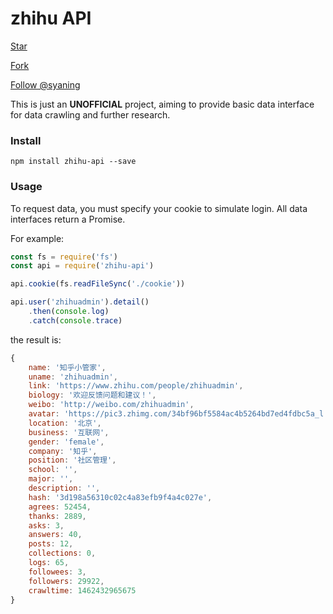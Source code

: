 # zhihu API

<a class="github-button" href="https://github.com/syaning/zhihu-api" data-icon="octicon-star" data-count-href="/syaning/zhihu-api/stargazers" data-count-api="/repos/syaning/zhihu-api#stargazers_count" data-count-aria-label="# stargazers on GitHub" aria-label="Star syaning/zhihu-api on GitHub">Star</a>

<a class="github-button" href="https://github.com/syaning/zhihu-api/fork" data-icon="octicon-repo-forked" data-count-href="/syaning/zhihu-api/network" data-count-api="/repos/syaning/zhihu-api#forks_count" data-count-aria-label="# forks on GitHub" aria-label="Fork syaning/zhihu-api on GitHub">Fork</a>

<a class="github-button" href="https://github.com/syaning" data-count-href="/syaning/followers" data-count-api="/users/syaning#followers" data-count-aria-label="# followers on GitHub" aria-label="Follow @syaning on GitHub">Follow @syaning</a>

<script async defer id="github-bjs" src="https://buttons.github.io/buttons.js"></script>

This is just an **UNOFFICIAL** project, aiming to provide basic data interface for data crawling and further research.

### Install

```
npm install zhihu-api --save
```

### Usage

To request data, you must specify your cookie to simulate login. All data interfaces return a Promise.

For example:

```javascript
const fs = require('fs')
const api = require('zhihu-api')

api.cookie(fs.readFileSync('./cookie'))

api.user('zhihuadmin').detail()
    .then(console.log)
    .catch(console.trace)
```

the result is:

```javascript
{
    name: '知乎小管家',
    uname: 'zhihuadmin',
    link: 'https://www.zhihu.com/people/zhihuadmin',
    biology: '欢迎反馈问题和建议！',
    weibo: 'http://weibo.com/zhihuadmin',
    avatar: 'https://pic3.zhimg.com/34bf96bf5584ac4b5264bd7ed4fdbc5a_l.jpg',
    location: '北京',
    business: '互联网',
    gender: 'female',
    company: '知乎',
    position: '社区管理',
    school: '',
    major: '',
    description: '',
    hash: '3d198a56310c02c4a83efb9f4a4c027e',
    agrees: 52454,
    thanks: 2889,
    asks: 3,
    answers: 40,
    posts: 12,
    collections: 0,
    logs: 65,
    followees: 3,
    followers: 29922,
    crawltime: 1462432965675
}
```

